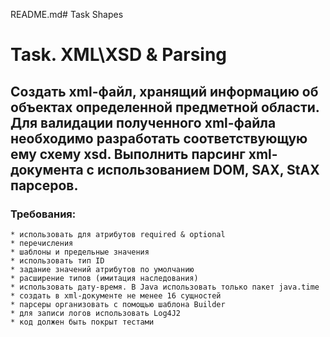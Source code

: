 README.md# Task Shapes

# Task. XML\XSD & Parsing

## Cоздать xml-файл, хранящий информацию об объектах определенной предметной области. Для валидации полученного xml-файла необходимо разработать соответствующую ему схему xsd. Выполнить парсинг xml-документа с использованием DOM, SAX, StAX парсеров.

### Требования:
```
* использовать для атрибутов required & optional
* перечисления
* шаблоны и предельные значения
* использовать тип ID
* задание значений атрибутов по умолчанию
* расширение типов (имитация наследования)
* использовать дату-время. В Java использовать только пакет java.time
* создать в xml-документе не менее 16 сущностей
* парсеры организовать с помощью шаблона Builder
* для записи логов использовать Log4J2
* код должен быть покрыт тестами
```